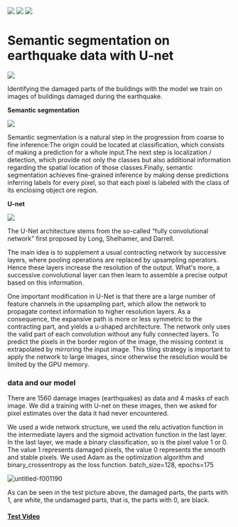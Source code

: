 ![](https://img.shields.io/badge/python%20-%2314354C.svg?&style=for-the-badge&logo=python&logoColor=white) ![](https://img.shields.io/badge/Keras%20-%23D00000.svg?&style=for-the-badge&logo=Keras&logoColor=white) ![](https://img.shields.io/badge/TensorFlow%20-%23FF6F00.svg?&style=for-the-badge&logo=TensorFlow&logoColor=white) 

# Semantic segmentation on earthquake data with U-net

![](https://static.dw.com/image/52147325_303.jpg)

Identifying the damaged parts of the buildings with the model we train on images of buildings damaged during the earthquake.

**Semantic segmentation**

![](https://www.mathworks.com/help/vision/ug/semanticsegmentation_transferlearning.png)

Semantic segmentation is a natural step in the progression from coarse to fine inference:The origin could be located at classification, which consists of making a prediction for a whole input.The next step is localization / detection, which provide not only the classes but also additional information regarding the spatial location of those classes.Finally, semantic segmentation achieves fine-grained inference by making dense predictions inferring labels for every pixel, so that each pixel is labeled with the class of its enclosing object ore region.


**U-net**

![](https://miro.medium.com/max/700/0*6bTOX4gO-mh8hLm2.png)

The U-Net architecture stems from the so-called “fully convolutional network” first proposed by Long, Shelhamer, and Darrell.

The main idea is to supplement a usual contracting network by successive layers, where pooling operations are replaced by upsampling operators. Hence these layers increase the resolution of the output. What's more, a successive convolutional layer can then learn to assemble a precise output based on this information.

One important modification in U-Net is that there are a large number of feature channels in the upsampling part, which allow the network to propagate context information to higher resolution layers. As a consequence, the expansive path is more or less symmetric to the contracting part, and yields a u-shaped architecture. The network only uses the valid part of each convolution without any fully connected layers. To predict the pixels in the border region of the image, the missing context is extrapolated by mirroring the input image. This tiling strategy is important to apply the network to large images, since otherwise the resolution would be limited by the GPU memory. 

### **data and our model**

There are 1560 damage images (earthquakes) as data and 4 masks of each image. We did a training with U-net on these images, then we asked for pixel estimates over the data it had never encountered.

We used a wide network structure, we used the relu activation function in the intermediate layers and the sigmoid activation function in the last layer. In the last layer, we made a binary classification, so is the pixel value 1 or 0. The value 1 represents damaged pixels, the value 0 represents the smooth and stable pixels. We used Adam as the optimization algorithm and binary_crossentropy as the loss function. batch_size=128, epochs=175

![untitled-f001190](https://user-images.githubusercontent.com/54184905/111334058-4c5e8500-8684-11eb-8820-adbba779b119.png)

As can be seen in the test picture above, the damaged parts, the parts with 1, are white, the undamaged parts, that is, the parts with 0, are black.

#### **[Test Video](/Test.mp4)**
